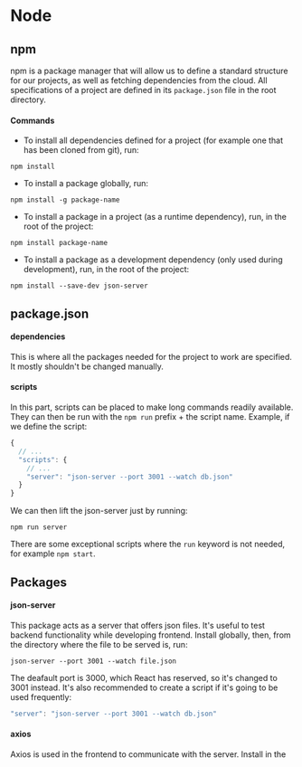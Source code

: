 # Node

## npm

npm is a package manager that will allow us to define a standard structure for our projects, as well as fetching dependencies from the cloud. All specifications of a project are defined in its `package.json` file in the root directory.

#### Commands

* To install all dependencies defined for a project (for example one that has been cloned from git), run:

```
npm install
```

* To install a package globally, run:

```
npm install -g package-name
```

* To install a package in a project (as a runtime dependency), run, in the root of the project:

```
npm install package-name
```

* To install a package as a development dependency (only used during development), run, in the root of the project:

```
npm install --save-dev json-server
```

## package.json

#### dependencies

This is where all the packages needed for the project to work are specified. It mostly shouldn't be changed manually.

#### scripts

In this part, scripts can be placed to make long commands readily available. They can then be run with the `npm run` prefix + the script name. Example, if we define the script:

```javascript
{
  // ...
  "scripts": {
    // ...
    "server": "json-server --port 3001 --watch db.json"
  }
}
```

We can then lift the json-server just by running:

```
npm run server
```

There are some exceptional scripts where the `run` keyword is not needed, for example `npm start`.

## Packages

#### json-server

This package acts as a server that offers json files. It's useful to test backend functionality while developing frontend. Install globally, then, from the directory where the file to be served is, run:

```
json-server --port 3001 --watch file.json
```

The deafault port is 3000, which React has reserved, so it's changed to 3001 instead. It's also recommended to create a script if it's going to be used frequently:

```javascript
"server": "json-server --port 3001 --watch db.json"
```

#### axios

Axios is used in the frontend to communicate with the server. Install in the 
